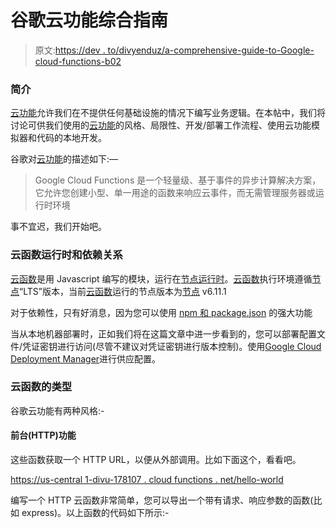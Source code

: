 # 谷歌云功能综合指南

> 原文:[https://dev . to/divyenduz/a-comprehensive-guide-to-Google-cloud-functions-b02](https://dev.to/divyenduz/a-comprehensive-guide-to-google-cloud-functions-b02)

### 简介

[云功能](https://cloud.google.com/functions/)允许我们在不提供任何基础设施的情况下编写业务逻辑。在本帖中，我们将讨论可供我们使用的[云功能](https://cloud.google.com/functions/)的风格、局限性、开发/部署工作流程、使用云功能模拟器和代码的本地开发。

谷歌对[云功能](https://cloud.google.com/functions/)的描述如下:—

> Google Cloud Functions 是一个轻量级、基于事件的异步计算解决方案，它允许您创建小型、单一用途的函数来响应云事件，而无需管理服务器或运行时环境

事不宜迟，我们开始吧。

### 云函数运行时和依赖关系

[云函数](https://cloud.google.com/functions/)是用 Javascript 编写的模块，运行在[节点运行时](https://nodejs.org/en/)。[云函数](https://cloud.google.com/functions/)执行环境遵循[节点](https://nodejs.org/en/)“LTS”版本，当前[云函数](https://cloud.google.com/functions/)运行的节点版本为[节点](https://nodejs.org/en/) v6.11.1

对于依赖性，只有好消息，因为您可以使用 [npm 和 package.json](https://cloud.google.com/functions/docs/writing/dependencies) 的强大功能

当从本地机器部署时，正如我们将在这篇文章中进一步看到的，您可以部署配置文件/凭证密钥进行访问(尽管不建议对凭证密钥进行版本控制)。使用[Google Cloud Deployment Manager](https://cloud.google.com/deployment-manager/)进行供应配置。

### 云函数的类型

谷歌云功能有两种风格:-

#### 前台(HTTP)功能

这些函数获取一个 HTTP URL，以便从外部调用。比如下面这个，看看吧。

[https://us-central 1-divu-178107 . cloud functions . net/hello-world](https://us-central1-divu-178107.cloudfunctions.net/hello-world)

编写一个 HTTP 云函数非常简单，您可以导出一个带有请求、响应参数的函数(比如 express)。以上函数的代码如下所示:-